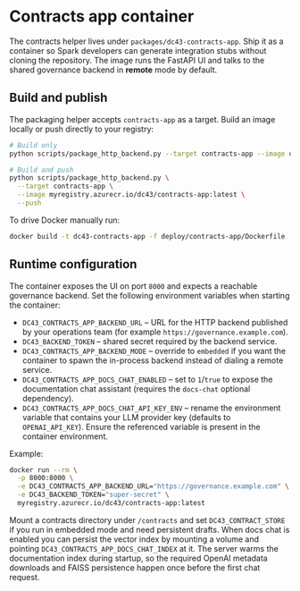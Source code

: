 # Contracts app container

The contracts helper lives under `packages/dc43-contracts-app`. Ship it as a container so
Spark developers can generate integration stubs without cloning the repository. The image
runs the FastAPI UI and talks to the shared governance backend in **remote** mode by
default.

## Build and publish

The packaging helper accepts `contracts-app` as a target. Build an image locally or push
directly to your registry:

```bash
# Build only
python scripts/package_http_backend.py --target contracts-app --image dc43-contracts-app:local

# Build and push
python scripts/package_http_backend.py \
  --target contracts-app \
  --image myregistry.azurecr.io/dc43/contracts-app:latest \
  --push
```

To drive Docker manually run:

```bash
docker build -t dc43-contracts-app -f deploy/contracts-app/Dockerfile .
```

## Runtime configuration

The container exposes the UI on port `8000` and expects a reachable governance backend.
Set the following environment variables when starting the container:

- `DC43_CONTRACTS_APP_BACKEND_URL` – URL for the HTTP backend published by your
  operations team (for example `https://governance.example.com`).
- `DC43_BACKEND_TOKEN` – shared secret required by the backend service.
- `DC43_CONTRACTS_APP_BACKEND_MODE` – override to `embedded` if you want the container to
  spawn the in-process backend instead of dialing a remote service.
- `DC43_CONTRACTS_APP_DOCS_CHAT_ENABLED` – set to `1`/`true` to expose the documentation chat assistant
  (requires the `docs-chat` optional dependency).
- `DC43_CONTRACTS_APP_DOCS_CHAT_API_KEY_ENV` – rename the environment variable that contains your LLM provider key
  (defaults to `OPENAI_API_KEY`). Ensure the referenced variable is present in the container environment.

Example:

```bash
docker run --rm \
  -p 8000:8000 \
  -e DC43_CONTRACTS_APP_BACKEND_URL="https://governance.example.com" \
  -e DC43_BACKEND_TOKEN="super-secret" \
  myregistry.azurecr.io/dc43/contracts-app:latest
```

Mount a contracts directory under `/contracts` and set `DC43_CONTRACT_STORE` if you run in
embedded mode and need persistent drafts. When docs chat is enabled you can persist the vector
index by mounting a volume and pointing `DC43_CONTRACTS_APP_DOCS_CHAT_INDEX` at it. The server
warms the documentation index during startup, so the required OpenAI metadata downloads and
FAISS persistence happen once before the first chat request.
